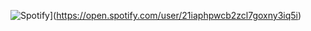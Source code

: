![Spotify](https://costliness.vercel.app/api/spotify)](https://open.spotify.com/user/21iaphpwcb2zcl7goxny3iq5i)
